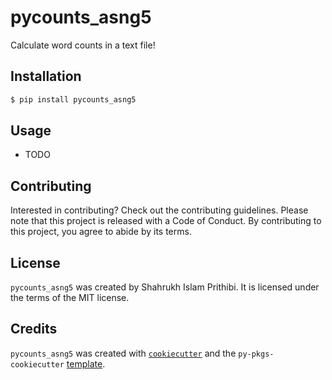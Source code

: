 # pycounts_asng5

Calculate word counts in a text file!

## Installation

```bash
$ pip install pycounts_asng5
```

## Usage

- TODO

## Contributing

Interested in contributing? Check out the contributing guidelines. Please note that this project is released with a Code of Conduct. By contributing to this project, you agree to abide by its terms.

## License

`pycounts_asng5` was created by Shahrukh Islam Prithibi. It is licensed under the terms of the MIT license.

## Credits

`pycounts_asng5` was created with [`cookiecutter`](https://cookiecutter.readthedocs.io/en/latest/) and the `py-pkgs-cookiecutter` [template](https://github.com/py-pkgs/py-pkgs-cookiecutter).
